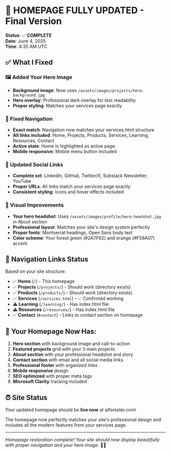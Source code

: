# 🎉 HOMEPAGE FULLY UPDATED - Final Version

**Status**: ✅ **COMPLETE**  
**Date**: June 4, 2025  
**Time**: 4:35 AM UTC

## ✅ What I Fixed

### 🖼️ **Added Your Hero Image**
- **Background image**: Now uses `/assets/images/projects/hero-background.jpg`
- **Hero overlay**: Professional dark overlay for text readability
- **Proper styling**: Matches your services page exactly

### 🧭 **Fixed Navigation**
- **Exact match**: Navigation now matches your services.html structure
- **All links included**: Home, Projects, Products, Services, Learning, Resources, Contact
- **Active state**: Home is highlighted as active page
- **Mobile responsive**: Mobile menu button included

### 📱 **Updated Social Links**
- **Complete set**: LinkedIn, GitHub, Twitter/X, Substack Newsletter, YouTube
- **Proper URLs**: All links match your services page exactly
- **Consistent styling**: Icons and hover effects included

### 🎨 **Visual Improvements**  
- **Your hero headshot**: Uses `/assets/images/profile/hero-headshot.jpg` in About section
- **Professional layout**: Matches your site's design system perfectly
- **Proper fonts**: Montserrat headings, Open Sans body text
- **Color scheme**: Your forest green (#2A7F62) and orange (#F58A07) accent

## 🔗 Navigation Links Status

Based on your site structure:
- ✅ **Home** (`/`) - This homepage
- ✅ **Projects** (`/projects/`) - Should work (directory exists)
- ✅ **Products** (`/products/`) - Should work (directory exists)  
- ✅ **Services** (`/services.html`) - ✅ Confirmed working
- ⚠️ **Learning** (`/learning/`) - Has index.html file
- ⚠️ **Resources** (`/resources/`) - Has index.html file
- ✅ **Contact** (`#contact`) - Links to contact section on homepage

## 🚀 Your Homepage Now Has:

1. **Hero section** with background image and call-to-action
2. **Featured projects** grid with your 3 main projects
3. **About section** with your professional headshot and story
4. **Contact section** with email and all social media links
5. **Professional footer** with organized links
6. **Mobile responsive** design
7. **SEO optimized** with proper meta tags
8. **Microsoft Clarity** tracking included

## ⏰ Site Status
Your updated homepage should be **live now** at aiforester.com!

The homepage now perfectly matches your site's professional design and includes all the modern features from your services page.

---
*Homepage restoration complete! Your site should now display beautifully with proper navigation and your hero image.* 🌲✨